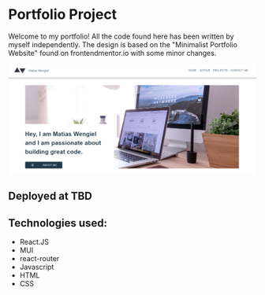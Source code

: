 # Portfolio Project

Welcome to my portfolio! All the code found here has been written by myself independently. The design is based on the "Minimalist Portfolio Website" found on frontendmentor.io with some minor changes.

![screenshot of the app goes here](https://github.com/MatiasWengiel/FEM-portfolio/blob/main/front-end/src/images/FrontPageScreenshot.png?raw=true)

## Deployed at TBD

## Technologies used:

- React.JS
- MUI
- react-router
- Javascript
- HTML
- CSS
